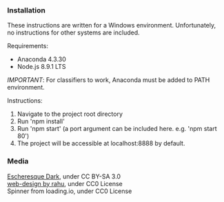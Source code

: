 ### Installation

These instructions are written for a Windows environment. Unfortunately, no instructions for other systems are included.

Requirements:
- Anaconda 4.3.30  
- Node.js 8.9.1 LTS

*IMPORTANT*: For classifiers to work, Anaconda must be added to PATH environment.

Instructions:
1. Navigate to the project root directory
2. Run 'npm install'
3. Run 'npm start' (a port argument can be included here. e.g. 'npm start 80')
4. The project will be accessible at localhost:8888 by default.

### Media

[Escheresque Dark](https://www.subtlepatterns.com), under CC BY-SA 3.0  
[web-design by rahu](https://pixabay.com/en/web-design-coding-web-developing-2906159/), under CC0 License  
Spinner from loading.io, under CC0 License
